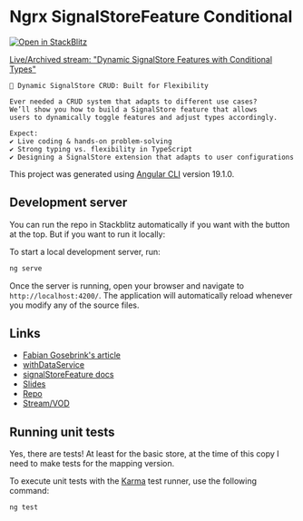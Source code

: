 # Ngrx SignalStoreFeature Conditional

[![Open in StackBlitz](https://developer.stackblitz.com/img/open_in_stackblitz.svg)](https://stackblitz.com/github/michael-small/ngrx-signal-store-feature-conditional)


[Live/Archived stream: "Dynamic SignalStore Features with Conditional Types"](https://www.youtube.com/watch?v=1D8VTlTnJ2E)

    🚀 Dynamic SignalStore CRUD: Built for Flexibility

    Ever needed a CRUD system that adapts to different use cases? 
    We’ll show you how to build a SignalStore feature that allows 
    users to dynamically toggle features and adjust types accordingly.

    Expect:
    ✔ Live coding & hands-on problem-solving
    ✔ Strong typing vs. flexibility in TypeScript
    ✔ Designing a SignalStore extension that adapts to user configurations

This project was generated using [Angular CLI](https://github.com/angular/angular-cli) version 19.1.0.

## Development server

You can run the repo in Stackblitz automatically if you want with the button at the top. But if you want to run it locally: 

To start a local development server, run:

```bash
ng serve
```

Once the server is running, open your browser and navigate to `http://localhost:4200/`. The application will automatically reload whenever you modify any of the source files.

## Links

- [Fabian Gosebrink's article](https://offering.solutions/blog/articles/2024/02/07/extending-the-ngrx-signal-store-with-a-custom-feature/)  
- [withDataService](https://ngrx-toolkit.angulararchitects.io/docs/with-data-service)
- [signalStoreFeature docs](https://ngrx.io/guide/signals/signal-store/custom-store-features)
- [Slides](https://docs.google.com/presentation/d/1nZpCFDqNtvtZ-7AJ68WEEGSbYJd6-mAE4lZqCYwlLkg/edit?usp=sharing)
- [Repo](https://github.com/michael-small/ngrx-signal-store-feature-conditional)
- [Stream/VOD](https://www.youtube.com/watch?v=1D8VTlTnJ2E)

## Running unit tests

Yes, there are tests! At least for the basic store, at the time of this copy I need to make tests for the mapping version.

To execute unit tests with the [Karma](https://karma-runner.github.io) test runner, use the following command:

```bash
ng test
```